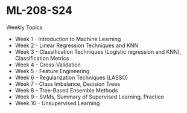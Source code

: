 # ML-208-S24

Weekly Topics

* Week 1 - Introduction to Machine Learning 
* Week 2 - Linear Regression Techniques and KNN 
* Week 3 - Classification Techniques (Logistic regression and KNN), Classification Metrics
* Week 4 - Cross-Validation
* Week 5 - Feature Engineering
* Week 6 - Regularization Techniques (LASSO)
* Week 7 - Class Imbalance, Decision Trees
* Week 8 - Tree-Based Ensemble Methods
* Week 9 - SVMs, Summary of Supervised Learning, Practice
* Week 10 - Unsupervised Learning
